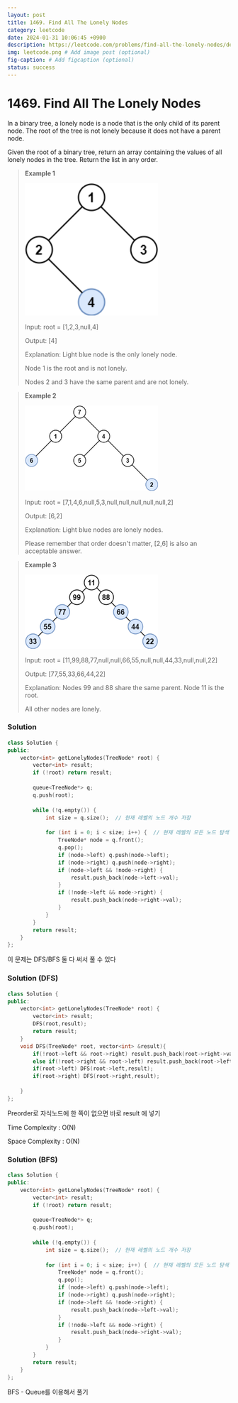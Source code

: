 ```yaml
---
layout: post
title: 1469. Find All The Lonely Nodes
category: leetcode
date: 2024-01-31 10:06:45 +0900
description: https://leetcode.com/problems/find-all-the-lonely-nodes/description/
img: leetcode.png # Add image post (optional)
fig-caption: # Add figcaption (optional)
status: success
---
```


# 1469. Find All The Lonely Nodes

In a binary tree, a lonely node is a node that is the only child of its parent node. The root of the tree is not lonely because it does not have a parent node.

Given the root of a binary tree, return an array containing the values of all lonely nodes in the tree. Return the list in any order.

 

> **Example 1**
> 
> <img src="../imgs/1469. Find All The Lonely Nodes1.png" alt="Find All The > Lonely Nodes1" width="300"/>
> 
> Input: root = [1,2,3,null,4]
> 
> Output: [4]
> 
> Explanation: Light blue node is the only lonely node.
> 
> Node 1 is the root and is not lonely.
> 
> Nodes 2 and 3 have the same parent and are not lonely.



> **Example 2**
> 
> <img src="../imgs/1469. Find All The Lonely Nodes2.png" alt="Find All The > Lonely Nodes2" width="300"/>
> 
> Input: root = [7,1,4,6,null,5,3,null,null,null,null,null,2]
> 
> Output: [6,2]
> 
> Explanation: Light blue nodes are lonely nodes.
> 
> Please remember that order doesn't matter, [2,6] is also an acceptable answer.



> **Example 3**
> 
> <img src="../imgs/1469. Find All The Lonely Nodes3.png" alt="Find All The > Lonely Nodes3" width="300"/>
> 
> Input: root = [11,99,88,77,null,null,66,55,null,null,44,33,null,null,22]
> 
> Output: [77,55,33,66,44,22]
> 
> Explanation: Nodes 99 and 88 share the same parent. Node 11 is the root.
> 
> All other nodes are lonely.


### Solution 

```cpp
class Solution {
public:
    vector<int> getLonelyNodes(TreeNode* root) {
        vector<int> result;
        if (!root) return result;

        queue<TreeNode*> q;
        q.push(root);

        while (!q.empty()) {
            int size = q.size();  // 현재 레벨의 노드 개수 저장

            for (int i = 0; i < size; i++) {  // 현재 레벨의 모든 노드 탐색
                TreeNode* node = q.front();
                q.pop();
                if (node->left) q.push(node->left);
                if (node->right) q.push(node->right);
                if (node->left && !node->right) {
                    result.push_back(node->left->val);
                } 
                if (!node->left && node->right) {
                    result.push_back(node->right->val);
                }
            }
        }
        return result;
    }
};
```

이 문제는 DFS/BFS 둘 다 써서 풀 수 있다

### Solution (DFS)

```cpp
class Solution {
public:
    vector<int> getLonelyNodes(TreeNode* root) {
        vector<int> result;
        DFS(root,result);
        return result;
    }
    void DFS(TreeNode* root, vector<int> &result){
        if(!root->left && root->right) result.push_back(root->right->val);
        else if(!root->right && root->left) result.push_back(root->left->val);
        if(root->left) DFS(root->left,result);
        if(root->right) DFS(root->right,result);

    }
};
```

Preorder로 자식노드에 한 쪽이 없으면 바로 result 에 넣기

Time Complexity : O(N)

Space Complexity : O(N)


### Solution (BFS)

```cpp
class Solution {
public:
    vector<int> getLonelyNodes(TreeNode* root) {
        vector<int> result;
        if (!root) return result;

        queue<TreeNode*> q;
        q.push(root);

        while (!q.empty()) {
            int size = q.size();  // 현재 레벨의 노드 개수 저장

            for (int i = 0; i < size; i++) {  // 현재 레벨의 모든 노드 탐색
                TreeNode* node = q.front();
                q.pop();
                if (node->left) q.push(node->left);
                if (node->right) q.push(node->right);
                if (node->left && !node->right) {
                    result.push_back(node->left->val);
                } 
                if (!node->left && node->right) {
                    result.push_back(node->right->val);
                }
            }
        }
        return result;
    }
};
```

BFS - Queue를 이용해서 풀기
